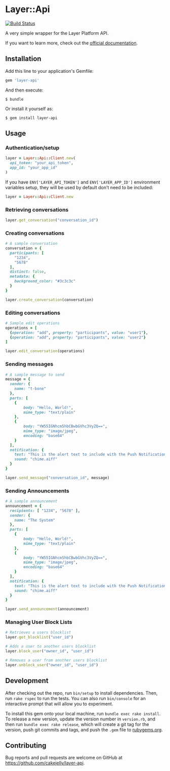 # Layer::Api
[![Build Status](https://travis-ci.org/cakejelly/layer-api.svg?branch=master)](https://travis-ci.org/cakejelly/layer-api)

A very simple wrapper for the Layer Platform API.

If you want to learn more, check out the [official documentation](https://developer.layer.com/docs/platform).

## Installation

Add this line to your application's Gemfile:

```ruby
gem 'layer-api'
```

And then execute:

    $ bundle

Or install it yourself as:

    $ gem install layer-api

## Usage

### Authentication/setup

```ruby
layer = Layer::Api::Client.new(
  api_token: "your_api_token",
  app_id: "your_app_id"
)
```
If you have `ENV['LAYER_API_TOKEN']` and `ENV['LAYER_APP_ID']` environment variables setup, they will be used by default don't need to be included:
```ruby
layer = Layer::Api::Client.new
```

### Retrieving conversations

```ruby
layer.get_conversation("conversation_id")
```

### Creating conversations

```ruby
# A sample conversation
conversation = {
  participants: [
    "1234",
    "5678"
  ],
  distinct: false,
  metadata: {
    background_color: "#3c3c3c"
  }
}

layer.create_conversation(conversation)
```

### Editing conversations

```ruby
# Sample edit operations
operations = [
  {operation: "add", property: "participants", value: "user1"},
  {operation: "add", property: "participants", value: "user2"}
]

layer.edit_conversation(operations)
```

### Sending messages
```ruby
# A sample message to send
message = {
  sender: {
    name: "t-bone"
  },
  parts: [
    {
        body: "Hello, World!",
        mime_type: "text/plain"
    },
    {
        body: "YW55IGNhcm5hbCBwbGVhc3VyZQ==",
        mime_type: "image/jpeg",
        encoding: "base64"
    }
  ],
  notification: {
    text: "This is the alert text to include with the Push Notification.",
    sound: "chime.aiff"
  }
}

layer.send_message("conversation_id", message)

```

### Sending Announcements

```ruby
# A sample announcement
announcement = {
  recipients: [ "1234", "5678" ],
  sender: {
    name: "The System"
  },
  parts: [
    {
        body: "Hello, World!",
        mime_type: "text/plain"
    },
    {
        body: "YW55IGNhcm5hbCBwbGVhc3VyZQ==",
        mime_type: "image/jpeg",
        encoding: "base64"
    }
  ],
  notification: {
    text: "This is the alert text to include with the Push Notification.",
    sound: "chime.aiff"
  }
}

layer.send_announcement(announcement)
```

### Managing User Block Lists

```ruby
# Retrieves a users blocklist
layer.get_blocklist("user_id")

# Adds a user to another users blocklist
layer.block_user("owner_id", "user_id")

# Removes a user from another users blocklist
layer.unblock_user("owner_id", "user_id")
```

## Development

After checking out the repo, run `bin/setup` to install dependencies. Then, run `rake rspec` to run the tests. You can also run `bin/console` for an interactive prompt that will allow you to experiment.

To install this gem onto your local machine, run `bundle exec rake install`. To release a new version, update the version number in `version.rb`, and then run `bundle exec rake release`, which will create a git tag for the version, push git commits and tags, and push the `.gem` file to [rubygems.org](https://rubygems.org).

## Contributing

Bug reports and pull requests are welcome on GitHub at https://github.com/cakejelly/layer-api.
